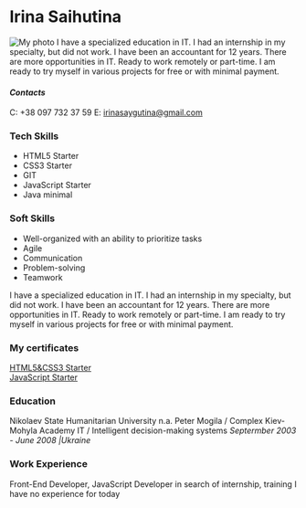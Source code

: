 # **Irina Saihutina**
![My photo](/rsschool-cv/my%20foto1.jpg)
I have a specialized education in IT. I had an internship in my specialty, but did not work. I have been an accountant for 12 years. There are more opportunities in IT. Ready to work remotely or part-time. I am ready to try myself in various projects for free or with minimal payment.

#### *Contacts*
C: +38 097 732 37 59
E: irinasaygutina@gmail.com

### **Tech Skills**
* HTML5 Starter
* CSS3 Starter
* GIT
* JavaScript Starter
* Java minimal

### **Soft Skills**
* Well-organized with an ability to prioritize tasks
* Agile
* Communication
* Problem-solving
* Teamwork

I have a specialized education in IT. I had an internship in my specialty, but did not work. I have been an accountant for 12 years. There are more opportunities in IT. Ready to work remotely or part-time. I am ready to try myself in various projects for free or with minimal payment.

### **My certificates**
[HTML5&CSS3 Starter](https://testprovider.com/ru/search-certificate/tp88429757)  
[JavaScript Starter](https://testprovider.com/ru/search-certificate/tp64240530)

### **Education**
Nikolaev State Humanitarian University n.a. Peter Mogila / Complex Kiev-Mohyla Academy
IT / Intelligent decision-making systems
*Septermber 2003 - June 2008 |Ukraine*

### **Work Experience**
Front-End Developer, JavaScript Developer in search of internship, training
I have no experience for today

